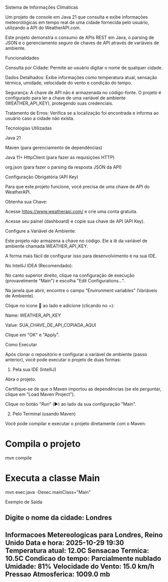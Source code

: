 Sistema de Informações Climáticas

Um projeto de console em Java 21 que consulta e exibe informações meteorológicas em tempo real de uma cidade fornecida pelo usuário, utilizando a API do WeatherAPI.com.

Este projeto demonstra o consumo de APIs REST em Java, o parsing de JSON e o gerenciamento seguro de chaves de API através de variáveis de ambiente.

Funcionalidades

Consulta por Cidade: Permite ao usuário digitar o nome de qualquer cidade.

Dados Detalhados: Exibe informações como temperatura atual, sensação térmica, umidade, velocidade do vento e condição do tempo.

Segurança: A chave de API não é armazenada no código-fonte. O projeto é configurado para ler a chave de uma variável de ambiente (WEATHER_API_KEY), protegendo suas credenciais.

Tratamento de Erros: Verifica se a localização foi encontrada e informa ao usuário caso a cidade não exista.

Tecnologias Utilizadas

Java 21

Maven (para gerenciamento de dependências)

Java 11+ HttpClient (para fazer as requisições HTTP)

org.json (para fazer o parsing da resposta JSON da API)

Configuração Obrigatória (API Key)

Para que este projeto funcione, você precisa de uma chave de API do WeatherAPI.

Obtenha sua Chave:

Acesse https://www.weatherapi.com/ e crie uma conta gratuita.

Acesse seu painel (dashboard) e copie sua chave de API (API Key).

Configure a Variável de Ambiente:

Este projeto não armazena a chave no código. Ele a lê da variável de ambiente chamada WEATHER_API_KEY.

A forma mais fácil de configurar isso para desenvolvimento é na sua IDE.

No IntelliJ IDEA (Recomendado):

No canto superior direito, clique na configuração de execução (provavelmente "Main") e escolha "Edit Configurations...".

Na janela que abrir, encontre o campo "Environment variables" (Variáveis de Ambiente).

Clique no ícone 📑 ao lado e adicione (clicando no +):

Name: WEATHER_API_KEY

Value: SUA_CHAVE_DE_API_COPIADA_AQUI

Clique em "OK" e "Apply".

Como Executar

Após clonar o repositório e configurar a variável de ambiente (passo anterior), você pode executar o projeto de duas formas:

1. Pela sua IDE (IntelliJ)

Abra o projeto.

Certifique-se de que o Maven importou as dependências (se ele perguntar, clique em "Load Maven Project").

Clique no botão "Run" (▶️) ao lado da sua configuração "Main".

2. Pelo Terminal (usando Maven)

Você pode compilar e executar o projeto diretamente com o Maven:

# Compila o projeto
mvn compile

# Executa a classe Main
mvn exec:java -Dexec.mainClass="Main"


Exemplo de Saída

Digite o nome da cidade: Londres
-------------------------------------
Informacoes Metereologicas para Londres, Reino Unido
Data e hora: 2025-10-29 19:30
Temperatura atual: 12.0C
Sensacao Termica: 10.5C
Condicao do tempo: Parcialmente nublado
Umidade: 81%
Velocidade do Vento: 15.0 km/h
Pressao Atmosferica: 1009.0 mb
-------------------------------------
